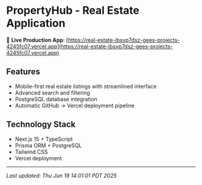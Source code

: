 # PropertyHub - Real Estate Application

🚀 **Live Production App**: [https://real-estate-ibsvp7dsz-gees-projects-4245fc07.vercel.app](https://real-estate-ibsvp7dsz-gees-projects-4245fc07.vercel.app)

## Features
- Mobile-first real estate listings with streamlined interface
- Advanced search and filtering
- PostgreSQL database integration
- Automatic GitHub → Vercel deployment pipeline

## Technology Stack
- Next.js 15 + TypeScript
- Prisma ORM + PostgreSQL
- Tailwind CSS
- Vercel deployment

---
*Last updated: Thu Jun 19 14:01:01 PDT 2025*
